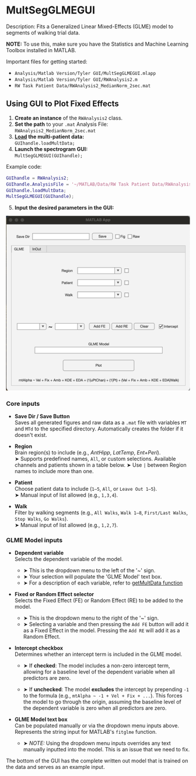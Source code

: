# MultSegGLMEGUI
Description: Fits a Generalized Linear Mixed-Effects (GLME) model to segments of walking trial data. 

**NOTE:** To use this, make sure you have the Statistics and Machine Learning Toolbox installed in MATLAB. 

Important files for getting started: 
- `Analysis/Matlab Version/Tyler GUI/MultSegGLMEGUI.mlapp`
- `Analysis/Matlab Version/Tyler GUI/RWAnalysis2.m`
- `RW Task Patient Data/RWAnalysis2_MedianNorm_2sec.mat`

## Using GUI to Plot Fixed Effects

1. **Create an instance** of the `RWAnalysis2` class.  
2. **Set the path** to your `.mat` Analysis File:  
   `RWAnalysis2_MedianNorm_2sec.mat`  
3. **[Load](https://github.com/INMANLab/CAPTURE/blob/main/Analysis/Matlab%20Version/Tyler%20GUI/Docs/RWAnalysis2_Functions.md#loadmultdataobjvarargin) the multi-patient data:**  
   `GUIhandle.loadMultData;`  
4. **Launch the spectrogram GUI:**  
   `MultSegGLMEGUI(GUIhandle);`

Example code:
```matlab
GUIhandle = RWAnalysis2;
GUIhandle.AnalysisFile = '~/MATLAB/Data/RW Task Patient Data/RWAnalysis2_MedianNorm_2sec.mat';
GUIhandle.loadMultData;
MultSegGLMEGUI(GUIhandle);
```

5. **Input the desired parameters in the GUI:**

![GUI interface](https://github.com/INMANLab/CAPTURE/blob/main/Analysis/Matlab%20Version/Tyler%20GUI/Docs/MultSegGLMEGUI_interface.png)

### Core inputs
-  **Save Dir / Save Button**  
  Saves all generated figures and raw data as a `.mat` file with variables `MT` and `MTd` to the specified directory. Automatically creates the folder if it doesn't exist.

- **Region**  
  Brain region(s) to include (e.g., *AntHipp*, *LatTemp*, *Ent+Peri*).  
  ➤ Supports predefined names, `All`, or custom selections. Available channels and patients shown in a table below. 
  ➤ Use `|` between Region names to include more than one.

- **Patient**  
  Choose patient data to include (`1–5`, `All`, or `Leave Out 1–5`).  
  ➤ Manual input of list allowed (e.g., `1,3,4`).

- **Walk**  
  Filter by walking segments (e.g., `All Walks`, `Walk 1–8`, `First/Last Walks`, `Stop Walks`, `Go Walks`).  
  ➤ Manual input of list allowed (e.g., `1,2,7`).

### GLME Model inputs

- **Dependent variable**  
  Selects the dependent variable of the model.  
  - ➤ This is the dropdown menu to the left of the '~' sign.  
  - ➤ Your selection will populate the 'GLME Model' text box.
  - ➤ For a description of each variable, refer to [getMultData function](https://github.com/INMANLab/CAPTURE/blob/main/Analysis/Matlab%20Version/Tyler%20GUI/Docs/RWAnalysis2_Functions.md#getmultdataobj-varargin)

- **Fixed or Random Effect selector**  
  Selects the Fixed Effect (FE) or Random Effect (RE) to be added to the model.  
  - ➤ This is the dropdown menu to the right of the '~' sign.
  - ➤ Selecting a variable and then pressing the `Add FE` button will add it as a Fixed Effect in the model. Pressing the `Add RE` will add it as a Random Effect.
 
- **Intercept checkbox**  
  Determines whether an intercept term is included in the GLME model.

  - ➤ If **checked**: The model includes a non-zero intercept term, allowing for a baseline level of the dependent variable when all predictors are zero.
  
  - ➤ If **unchecked**: The model **excludes** the intercept by prepending `-1` to the formula (e.g., `mtAlpha ~ -1 + Vel + Fix + ...`). This forces the model to go through the origin, assuming the baseline level of the dependent variable is zero when all predictors are zero.

- **GLME Model text box**  
  Can be populated manually or via the dropdown menu inputs above. Represents the string input for MATLAB's `fitglme` function.  
  - ➤ _NOTE:_ Using the dropdown menu inputs overrides any text manually inputted into the model. This is an issue that we need to fix.

  
The bottom of the GUI has the complete written out model that is trained on the data and serves as an example input. 
